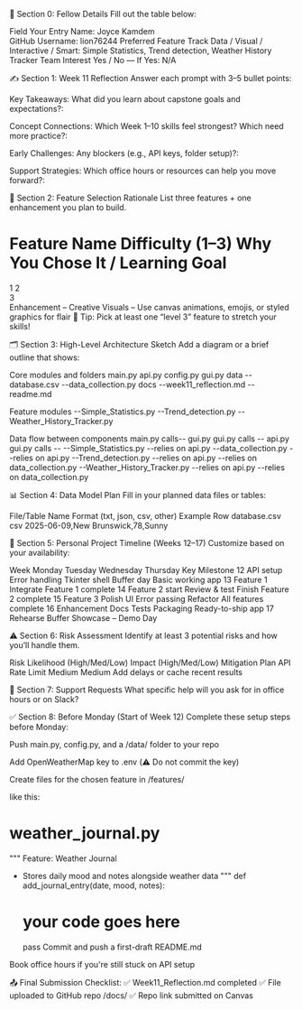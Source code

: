 🔖 Section 0: Fellow Details
Fill out the table below:

Field	Your Entry
Name: Joyce Kamdem	
GitHub Username:	lion76244
Preferred Feature Track	Data / Visual / Interactive / Smart: Simple Statistics, Trend detection, Weather History Tracker
Team Interest	Yes / No — If Yes: N/A

✍️ Section 1: Week 11 Reflection
Answer each prompt with 3–5 bullet points:

Key Takeaways: What did you learn about capstone goals and expectations?: 

Concept Connections: Which Week 1–10 skills feel strongest? Which need more practice?:

Early Challenges: Any blockers (e.g., API keys, folder setup)?:

Support Strategies: Which office hours or resources can help you move forward?:


🧠 Section 2: Feature Selection Rationale
List three features + one enhancement you plan to build.

#	Feature Name	Difficulty (1–3)	Why You Chose It / Learning Goal
1
2			
3			
Enhancement	–	Creative Visuals – Use canvas animations, emojis, or styled graphics for flair
🧩 Tip: Pick at least one “level 3” feature to stretch your skills!


🗂️ Section 3: High-Level Architecture Sketch
Add a diagram or a brief outline that shows:

Core modules and folders
main.py
api.py
config.py
gui.py
data
    --database.csv
    --data_collection.py
docs
    --week11_reflection.md
    --readme.md

Feature modules
    --Simple_Statistics.py
    --Trend_detection.py
    --Weather_History_Tracker.py

Data flow between components
main.py calls-- gui.py
gui.py calls -- api.py
gui.py calls -- --Simple_Statistics.py 
                        --relies on api.py
                --data_collection.py
                    --relies on api.py
                --Trend_detection.py
                    --relies on api.py
                    --relies on data_collection.py
                --Weather_History_Tracker.py
                        --relies on api.py
                        --relies on data_collection.py

📊 Section 4: Data Model Plan
Fill in your planned data files or tables:

File/Table Name	Format (txt, json, csv, other)	Example Row
database.csv	csv	2025-06-09,New Brunswick,78,Sunny

📆 Section 5: Personal Project Timeline (Weeks 12–17)
Customize based on your availability:

Week	Monday	Tuesday	Wednesday	Thursday	Key Milestone
12	API setup	Error handling	Tkinter shell	Buffer day	Basic working app
13	Feature 1			Integrate	Feature 1 complete
14	Feature 2 start		Review & test	Finish	Feature 2 complete
15	Feature 3	Polish UI	Error passing	Refactor	All features complete
16	Enhancement	Docs	Tests	Packaging	Ready-to-ship app
17	Rehearse	Buffer	Showcase	–	Demo Day

⚠️ Section 6: Risk Assessment
Identify at least 3 potential risks and how you’ll handle them.

Risk	Likelihood (High/Med/Low)	Impact (High/Med/Low)	Mitigation Plan
API Rate Limit	Medium	Medium	Add delays or cache recent results

🤝 Section 7: Support Requests
What specific help will you ask for in office hours or on Slack?

✅ Section 8: Before Monday (Start of Week 12)
Complete these setup steps before Monday:

Push main.py, config.py, and a /data/ folder to your repo

Add OpenWeatherMap key to .env (⚠️ Do not commit the key)

Create files for the chosen feature in /features/ 

like this:
# weather_journal.py
"""
Feature: Weather Journal
- Stores daily mood and notes alongside weather data
"""
def add_journal_entry(date, mood, notes):
    # your code goes here
    pass
Commit and push a first-draft README.md

Book office hours if you're still stuck on API setup
 
 📤 Final Submission Checklist:
✅ Week11_Reflection.md completed
✅ File uploaded to GitHub repo /docs/
✅ Repo link submitted on Canvas